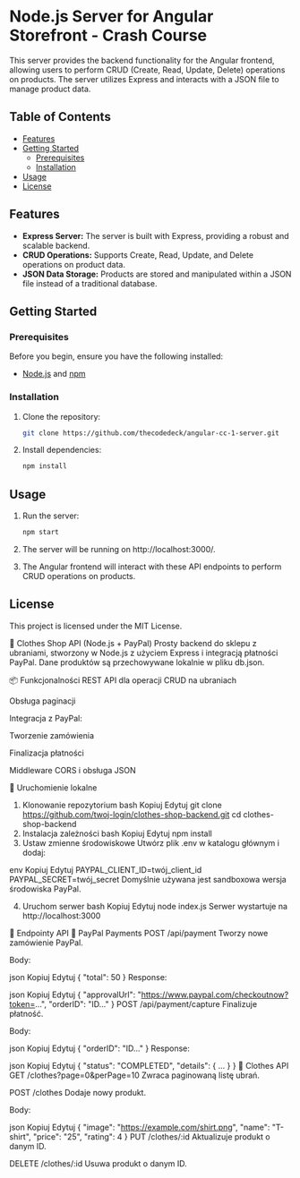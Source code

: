 # Node.js Server for Angular Storefront - Crash Course

This server provides the backend functionality for the Angular frontend, allowing users to perform CRUD (Create, Read, Update, Delete) operations on products. The server utilizes Express and interacts with a JSON file to manage product data.

## Table of Contents

- [Features](#features)
- [Getting Started](#getting-started)
  - [Prerequisites](#prerequisites)
  - [Installation](#installation)
- [Usage](#usage)
- [License](#license)

## Features

- **Express Server:** The server is built with Express, providing a robust and scalable backend.
- **CRUD Operations:** Supports Create, Read, Update, and Delete operations on product data.
- **JSON Data Storage:** Products are stored and manipulated within a JSON file instead of a traditional database.

## Getting Started

### Prerequisites

Before you begin, ensure you have the following installed:

- [Node.js](https://nodejs.org/) and [npm](https://www.npmjs.com/)

### Installation

1. Clone the repository:
   ```bash
   git clone https://github.com/thecodedeck/angular-cc-1-server.git
   ```
2. Install dependencies:
   ```bash
   npm install
   ```

## Usage

1. Run the server:
   ```bash
   npm start
   ```
2. The server will be running on http://localhost:3000/.

3. The Angular frontend will interact with these API endpoints to perform CRUD operations on products.

## License

This project is licensed under the MIT License.

🧾 Clothes Shop API (Node.js + PayPal)
Prosty backend do sklepu z ubraniami, stworzony w Node.js z użyciem Express i integracją płatności PayPal. Dane produktów są przechowywane lokalnie w pliku db.json.

📦 Funkcjonalności
REST API dla operacji CRUD na ubraniach

Obsługa paginacji

Integracja z PayPal:

Tworzenie zamówienia

Finalizacja płatności

Middleware CORS i obsługa JSON

🚀 Uruchomienie lokalne
1. Klonowanie repozytorium
bash
Kopiuj
Edytuj
git clone https://github.com/twoj-login/clothes-shop-backend.git
cd clothes-shop-backend
2. Instalacja zależności
bash
Kopiuj
Edytuj
npm install
3. Ustaw zmienne środowiskowe
Utwórz plik .env w katalogu głównym i dodaj:

env
Kopiuj
Edytuj
PAYPAL_CLIENT_ID=twój_client_id
PAYPAL_SECRET=twój_secret
Domyślnie używana jest sandboxowa wersja środowiska PayPal.

4. Uruchom serwer
bash
Kopiuj
Edytuj
node index.js
Serwer wystartuje na http://localhost:3000

📡 Endpointy API
🔁 PayPal Payments
POST /api/payment
Tworzy nowe zamówienie PayPal.

Body:

json
Kopiuj
Edytuj
{
  "total": 50
}
Response:

json
Kopiuj
Edytuj
{
  "approvalUrl": "https://www.paypal.com/checkoutnow?token=...",
  "orderID": "ID..."
}
POST /api/payment/capture
Finalizuje płatność.

Body:

json
Kopiuj
Edytuj
{
  "orderID": "ID..."
}
Response:

json
Kopiuj
Edytuj
{
  "status": "COMPLETED",
  "details": { ... }
}
👕 Clothes API
GET /clothes?page=0&perPage=10
Zwraca paginowaną listę ubrań.

POST /clothes
Dodaje nowy produkt.

Body:

json
Kopiuj
Edytuj
{
  "image": "https://example.com/shirt.png",
  "name": "T-shirt",
  "price": "25",
  "rating": 4
}
PUT /clothes/:id
Aktualizuje produkt o danym ID.

DELETE /clothes/:id
Usuwa produkt o danym ID.
